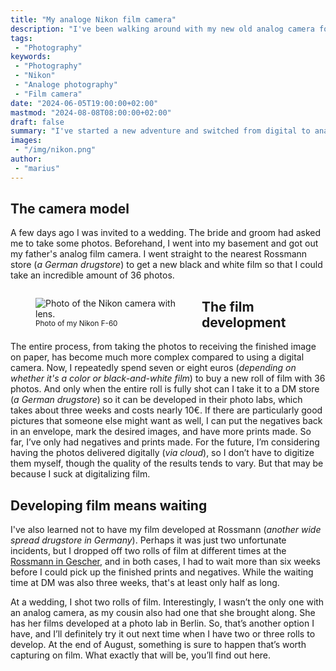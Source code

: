 ```yaml
---
title: "My analoge Nikon film camera"
description: "I've been walking around with my new old analog camera for a few days now and shooting photos on film again."
tags:
 - "Photography"
keywords:
 - "Photography"
 - "Nikon"
 - "Analoge photography"
 - "Film camera"
date: "2024-06-05T19:00:00+02:00"
mastmod: "2024-08-08T08:00:00+02:00"
draft: false
summary: "I've started a new adventure and switched from digital to analog photography on film. Now I can buy loads of new film again and have it developed. Just like in the old days."
images:
 - "/img/nikon.png"
author:
 - "marius"
---
```


## The camera model
A few days ago I was invited to a wedding. The bride and groom had asked me to take some photos. Beforehand, I went into my basement and got out my father's analog film camera. I went straight to the nearest Rossmann store (_a German drugstore_) to get a new black and white film so that I could take an incredible amount of 36 photos.

<figure vocab="https://schema.org/" typeof="Photograph" style="float: left; width: 50%; margin-right: 1em;">
    <img alt="Photo of the Nikon camera with lens." srcset="https://mariustimmer.de/img/nikon_small.webp 480w, https://mariustimmer.de/img/nikon.webp" src="https://mariustimmer.de/img/nikon.webp" />
    <figcaption>
        <small>
            <span property="abstract">Photo of my Nikon F-60</span>
        </small>
    </figcaption>
</figure>

## The film development
The entire process, from taking the photos to receiving the finished image on paper, has become much more complex compared to using a digital camera. Now, I repeatedly spend seven or eight euros (_depending on whether it's a color or black-and-white film_) to buy a new roll of film with 36 photos. And only when the entire roll is fully shot can I take it to a DM store (_a German drugstore_) so it can be developed in their photo labs, which takes about three weeks and costs nearly 10€. If there are particularly good pictures that someone else might want as well, I can put the negatives back in an envelope, mark the desired images, and have more prints made. So far, I’ve only had negatives and prints made. For the future, I’m considering having the photos delivered digitally (_via cloud_), so I don’t have to digitize them myself, though the quality of the results tends to vary. But that may be because I suck at digitalizing film.

## Developing film means waiting
I've also learned not to have my film developed at Rossmann (_another wide spread drugstore in Germany_). Perhaps it was just two unfortunate incidents, but I dropped off two rolls of film at different times at the [Rossmann in Gescher](https://www.rossmann.de/de/filialen/nordrhein-westfalen/gescher/hofstr--2.html), and in both cases, I had to wait more than six weeks before I could pick up the finished prints and negatives. While the waiting time at DM was also three weeks, that's at least only half as long.

At a wedding, I shot two rolls of film. Interestingly, I wasn’t the only one with an analog camera, as my cousin also had one that she brought along. She has her films developed at a photo lab in Berlin. So, that’s another option I have, and I’ll definitely try it out next time when I have two or three rolls to develop. At the end of August, something is sure to happen that’s worth capturing on film. What exactly that will be, you’ll find out here.
